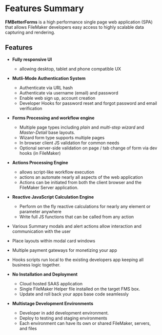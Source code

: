 # Features Summary

**FMBetterForms** is a high performance single page web application (SPA) that allows FileMaker developers easy access to highly scalable data capturing and rendering.

## Features

* **Fully responsive UI**
  * allowing desktop, tablet and phone compatible UX
* **Mutli-Mode Authentication System**
  * Authenticate via URL hash
  * Authenticate via username (email) and password
  * Enable web sign up, account creation
  * Developer Hooks for password reset and forgot password and email verification
* **Forms Processing and workflow engine**
  * Multiple page types including _plain_ and _multi-step wizard_ and _Master-Detail_ base layouts.
  * Wizard form type supports multiple pages
  * In browser client JS validation for common needs
  * Optional server-side validation on page / tab change of form via dev hooks (in FileMaker)
* **Actions Processing Engine**
  * allows script-like workflow execution
  * actions an automate nearly all aspects of the web application
  * Actions can be initiated from both the client browser and the FileMaker Server application.
* **Reactive JavaScript Calculation Engine**
  * Perform on the fly reactive calculations for nearly any element or parameter anywhere
  * Write full JS functions that can be called from any action
* Various Summary modals and alert actions allow interaction and communication with the user
* Place layouts within modal card windows
* Multiple payment gateways for monetizing your app
* Hooks scripts run local to the existing developers app keeping all business logic together.
* **No Installation and Deployment**
  * Cloud hosted SAAS application
  * Single FileMaker Helper file installed on the target FMS box.
  * Update and roll back your apps base code seamlessly
*   **Multistage Development Environments**

    * Developer in add development environment.
    * Deploy to testing and staging environments&#x20;
    * Each environment can have its own or shared FileMaker, servers, and files


